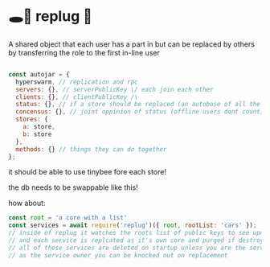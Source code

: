 # 🕳🥊 replug 🔌
A shared object that each user has a part in but can be replaced by others by transferring the role to the first in-line user

```js

const autojar = {
  hyperswarm, // replication and rpc
  servers: {}, // serverPublicKey \/ each join each other
  clients: {}, // clientPublicKey /\
  status: {}, // if a store should be replaced (an autobase of all the users who have ever had roles)
  concensus: {}, // joint oppinion of status (offline users dont count) another autobase
  stores: {
    a: store,
    b: store
  },
  methods: {} // things they can do together
};
```

it should be able to use tinybee fore each store!

the db needs to be swappable like this!


how about:
```js
const root = 'a core with a list'
const services = await require('replug')({ root, rootList: 'cars' });
// inside of replug it watches the roots list of public keys to see updates on services added and swapped writers or destroyed
// and each service is replcated as it's own core and purged if destroyed or swapped
// all of these services are deleted on startup unless you are the service owner
// as the service owner you can be knocked out on replacement  
```
